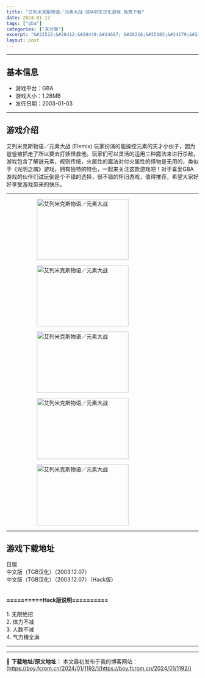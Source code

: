 ```yaml
---
title: "艾列米克斯物语／元素大战 GBA中文汉化游戏 免费下载"
date: 2024-01-17
tags: ["gba"]
categories: ["未分类"]
excerpt: "&#22522;&#26412;&#20449;&#24687; &#28216;&#25103;&#24179;&#21488;&#65306;GBA &#28216;&#25103;&#22823;&#23567;&#65306;1.28MB &#21457;&#34892;&#26085;&amp;#&hellip;"
layout: post
---
```


 <hr><h2>&#22522;&#26412;&#20449;&#24687;</h2> <ul><li>&#28216;&#25103;&#24179;&#21488;&#65306;GBA</li> <li>&#28216;&#25103;&#22823;&#23567;&#65306;1.28MB</li> <li>&#21457;&#34892;&#26085;&#26399;&#65306;2003-01-03</li> </ul><hr><h2>&#28216;&#25103;&#20171;&#32461;</h2> <p>&#33406;&#21015;&#31859;&#20811;&#26031;&#29289;&#35821;&#65295;&#20803;&#32032;&#22823;&#25112; (Elemix) &#29609;&#23478;&#25198;&#28436;&#30340;&#33021;&#25805;&#25511;&#20803;&#32032;&#30340;&#22825;&#25165;&#23567;&#20249;&#23376;&#65292;&#22240;&#20026;&#29240;&#29240;&#34987;&#25235;&#36208;&#20102;&#25152;&#20197;&#35201;&#21435;&#25171;&#22934;&#24618;&#25937;&#20182;&#12290;&#29609;&#23478;&#20204;&#21487;&#20197;&#28789;&#27963;&#30340;&#36816;&#29992;&#19977;&#31181;&#39764;&#27861;&#26469;&#36827;&#34892;&#26432;&#25932;&#65292;&#28216;&#25103;&#21253;&#21547;&#20102;&#35299;&#35868;&#20803;&#32032;&#65292;&#35268;&#21017;&#20256;&#32479;&#65292;&#28779;&#23646;&#24615;&#30340;&#39764;&#27861;&#23545;&#20184;&#28779;&#23646;&#24615;&#30340;&#24618;&#29289;&#26159;&#26080;&#29992;&#30340;&#65292;&#31867;&#20284;&#20110;&#12298;&#20809;&#26126;&#20043;&#39746;&#12299;&#28216;&#25103;&#65292;&#25317;&#26377;&#29420;&#29305;&#30340;&#29305;&#33394;&#65292;&#19968;&#36215;&#26469;&#20851;&#27880;&#36825;&#27454;&#28216;&#25103;&#21543;&#65281;&#23545;&#20110;&#21916;&#29233;GBA&#28216;&#25103;&#30340;&#20249;&#20276;&#20204;&#35797;&#29609;&#20498;&#26159;&#20010;&#19981;&#38169;&#30340;&#36873;&#25321;&#65292;&#24456;&#19981;&#38169;&#30340;&#24576;&#26087;&#28216;&#25103;&#65292;&#20540;&#24471;&#25512;&#33616;&#65292;&#24076;&#26395;&#22823;&#23478;&#22909;&#22909;&#20139;&#21463;&#28216;&#25103;&#24102;&#26469;&#30340;&#24555;&#20048;&#12290;</p> <hr><figure><figure><img loading="lazy" decoding="async" width="240" height="160" data-id="3011" src="https://boy.fcrom.cn/wp-content/uploads/2024/01/20240116_65a6369d0ecc1.png" title="&#33406;&#21015;&#31859;&#20811;&#26031;&#29289;&#35821;&#65295;&#20803;&#32032;&#22823;&#25112;-1" alt="艾列米克斯物语／元素大战"></figure><figure><img loading="lazy" decoding="async" width="240" height="160" data-id="3012" src="https://boy.fcrom.cn/wp-content/uploads/2024/01/20240116_65a6369d44b07.png" title="&#33406;&#21015;&#31859;&#20811;&#26031;&#29289;&#35821;&#65295;&#20803;&#32032;&#22823;&#25112;-2" alt="艾列米克斯物语／元素大战"></figure><figure><img loading="lazy" decoding="async" width="240" height="160" data-id="3008" src="https://boy.fcrom.cn/wp-content/uploads/2024/01/20240116_65a6369d694c0.png" title="&#33406;&#21015;&#31859;&#20811;&#26031;&#29289;&#35821;&#65295;&#20803;&#32032;&#22823;&#25112;-3" alt="艾列米克斯物语／元素大战"></figure><figure><img loading="lazy" decoding="async" width="240" height="160" data-id="3009" src="https://boy.fcrom.cn/wp-content/uploads/2024/01/20240116_65a6369d97793.png" title="&#33406;&#21015;&#31859;&#20811;&#26031;&#29289;&#35821;&#65295;&#20803;&#32032;&#22823;&#25112;" alt="艾列米克斯物语／元素大战"></figure><figure><img loading="lazy" decoding="async" width="240" height="160" data-id="3010" src="https://boy.fcrom.cn/wp-content/uploads/2024/01/20240116_65a6369dbae69.png" title="&#33406;&#21015;&#31859;&#20811;&#26031;&#29289;&#35821;&#65295;&#20803;&#32032;&#22823;&#25112;" alt="艾列米克斯物语／元素大战"></figure></figure><hr><h2>&#28216;&#25103;&#19979;&#36733;&#22320;&#22336;</h2> <div><div> <div> <span></span><span>&#26085;&#29256;</span></div> <div> <span></span><span>&#20013;&#25991;&#29256;&#65288;TGB&#27721;&#21270;&#65289;&#65288;2003.12.07&#65289;</span></div> <div> <span></span><span>&#20013;&#25991;&#29256;&#65288;TGB&#27721;&#21270;&#65289;&#65288;2003.12.07&#65289;&#65288;Hack&#29256;&#65289;</span></div> </div></div> <div style="height:20px" aria-hidden="true"></div> <p><strong>==========Hack&#29256;&#35828;&#26126;==========</strong><br><br>1. &#26080;&#38480;&#32477;&#25307;<br>2. &#20307;&#21147;&#19981;&#20943;<br>3. &#20154;&#25968;&#19981;&#20943;<br>4. &#27668;&#21147;&#27133;&#20840;&#28385;</p> <hr>

---
📖 **下载地址/原文地址：** 本文最初发布于我的博客网站：[https://boy.fcrom.cn/2024/01/1192/](https://boy.fcrom.cn/2024/01/1192/)
